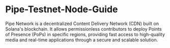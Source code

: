 # Pipe-Testnet-Node-Guide
Pipe Network is a decentralized Content Delivery Network (CDN) built on Solana's blockchain. It allows permissionless contributors to deploy Points of Presence (PoPs) in specific regions, providing fast access to high-quality media and real-time applications through a secure and scalable solution.
